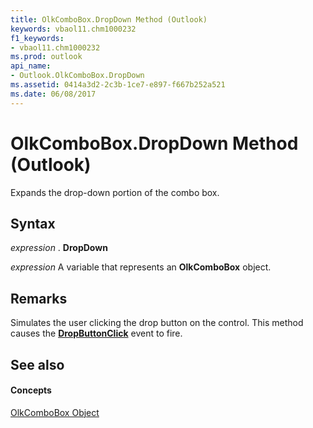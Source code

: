 ```yaml
---
title: OlkComboBox.DropDown Method (Outlook)
keywords: vbaol11.chm1000232
f1_keywords:
- vbaol11.chm1000232
ms.prod: outlook
api_name:
- Outlook.OlkComboBox.DropDown
ms.assetid: 0414a3d2-2c3b-1ce7-e897-f667b252a521
ms.date: 06/08/2017
---
```



# OlkComboBox.DropDown Method (Outlook)

Expands the drop-down portion of the combo box.


## Syntax

 _expression_ . **DropDown**

 _expression_ A variable that represents an **OlkComboBox** object.


## Remarks

Simulates the user clicking the drop button on the control. This method causes the  **[DropButtonClick](Outlook.OlkComboBox.DropButtonClick.md)** event to fire.


## See also


#### Concepts


[OlkComboBox Object](Outlook.OlkComboBox.md)

